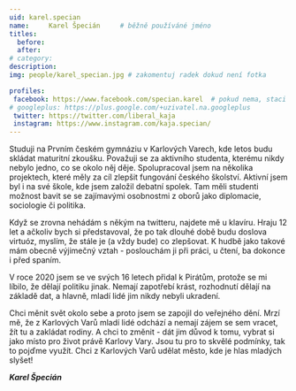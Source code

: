 ```yaml
---
uid: karel.specian
name:     Karel Špecián  	# běžně používáné jméno
titles:
  before: 
  after: 
# category:
description:  
img: people/karel_specian.jpg # zakomentuj radek dokud není fotka

profiles:
 facebook: https://www.facebook.com/specian.karel  # pokud nema, staci smazat tuto radku
# googleplus: https://plus.google.com/+uzivatel.na.googleplus
 twitter: https://twitter.com/liberal_kaja
 instagram: https://www.instagram.com/kaja.specian/
---
```

Studuji na Prvním českém gymnáziu v Karlových Varech, kde letos budu skládat maturitní zkoušku. Považuji se za aktivního studenta, kterému nikdy nebylo jedno, co se okolo něj děje. Spolupracoval jsem na několika projektech, které měly za cíl zlepšit fungování českého školství. Aktivní jsem byl i na své škole, kde jsem založil debatní spolek. Tam měli studenti možnost bavit se se zajímavými osobnostmi z oborů jako diplomacie, sociologie či politika. 

Když se zrovna nehádám s někým na twitteru, najdete mě u klavíru. Hraju 12 let a ačkoliv bych si představoval, že po tak dlouhé době budu doslova virtuóz, myslím, že stále je (a vždy bude) co zlepšovat. K hudbě jako takové mám obecně výjimečný vztah - poslouchám ji při práci, u čtení, ba dokonce i před spaním.

V roce 2020 jsem se ve svých 16 letech přidal k Pirátům, protože se mi líbilo, že dělají politiku jinak. Nemají zapotřebí krást, rozhodnutí dělají na základě dat, a hlavně, mladí lidé jim nikdy nebyli ukradení. 

Chci měnit svět okolo sebe a proto jsem se zapojil do veřejného dění. Mrzí mě, že z Karlových Varů mladí lidé odchází a nemají zájem se sem vracet, žít tu a zakládat rodiny. A chci to změnit - dát jim důvod k tomu, vybrat si jako místo pro život právě Karlovy Vary. Jsou tu pro to skvělé podmínky, tak to pojďme využít. 
Chci z Karlových Varů udělat město, kde je hlas mladých slyšet!

***Karel Špecián***
